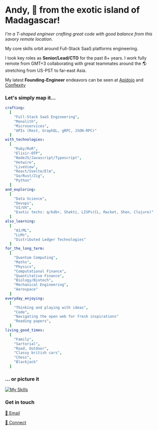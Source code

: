 # Andy, 👋 from the exotic island of Madagascar!

*I'm a T-shaped engineer crafting great code with good balance from this savory remote location.*

My core skills orbit around Full-Stack SaaS platforms engineering.

I took key roles as **Senior/Lead/CTO** for the past 8+ years. I work fully remote from GMT+3 collaborating with great teammates around the :earth_americas: stretching from US-PST to far-east Asia.

My latest **Founding-Engineer** endeavors can be seen at <a href="https://apidojo.com" target="_blank">Apidojo</a> and <a href="https://conflexity.com" target="_blank">Conflexity</a>

### Let's simply map it...

```yml
crafting:
  [
    "Full-Stack SaaS Engineering",
    "Monolith",
    "Microservices",
    "APIs (Rest, GraphQL, gRPC, JSON-RPC)"
  ]
with_technologies:
  [
    "Ruby/RoR",
    "Elixir-OTP",
    "NodeJS/Javascript/Typescript",
    "Hotwire",
    "LiveView",
    "React/Svelte/Elm",
    "Go/Rust/Zig",
    "Python"
  ]
and_exploring:
  [
    "Data Science",
    "Devops",
    "UI/UX",
    "Exotic techs: q/kdb+, Shakti, LISPs(CL, Racket, Shen, Clojure)"
  ]
also_learning:
  [
    "AI/ML",
    "LLMs",
    "Distributed Ledger Technologies"
  ]
for_the_long_term:
  [
    "Quantum Computing",
    "Maths",
    "Physics",
    "Computational Finance",
    "Quantitative Finance",
    "Biology/Biotech",
    "Mechanical Engineering",
    "Aerospace"
  ]
everyday_enjoying:
  [
    "Thinking and playing with ideas",
    "Code",
    "Navigating the open web for fresh inspirations"
    "Reading papers",
  ]
living_good_times:
  [
    "Family",
    "Sartorial",
    "Road, Outdoor",
    "Classy british cars",
    "Chess",
    "Blackjack"
  ]
```

### ... or picture it

[![My Skills](https://skillicons.dev/icons?i=linux,bash,bsd,git,github,gitlab,graphql,postgres,mysql,redis,mongodb,ruby,rails,elixir,py,js,ts,coffeescript,nodejs,react,svelte,jquery,docker,kubernetes,go,rust,zig,crystal,html,css,sass,tailwind,clojure,regex,solidity,ai)](https://skillicons.dev) 

### Get in touch

[:email: Email](mailto:kifer.mada@gmail.com)

[:100: Connect](https://www.linkedin.com/in/rfrancky/)
